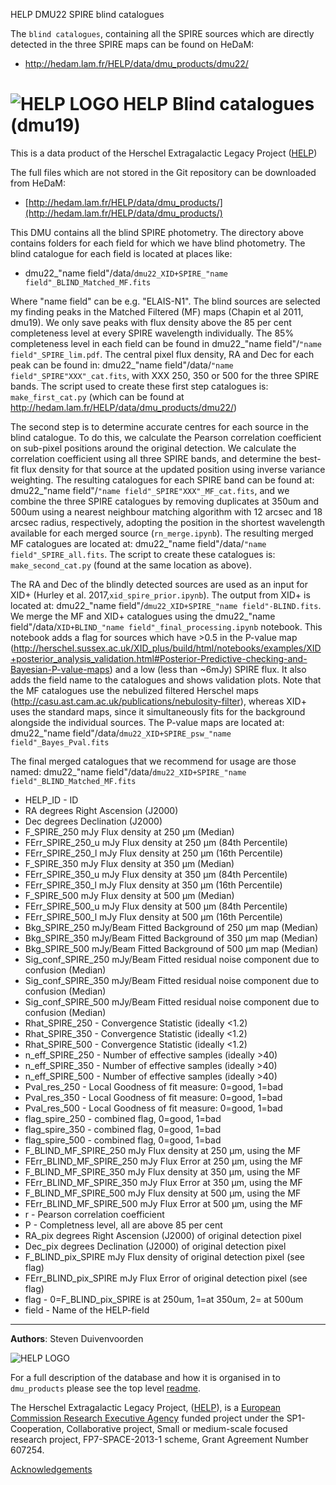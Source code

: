 HELP DMU22 SPIRE blind catalogues

The `blind catalogues`, containing all the SPIRE sources which are directly detected in the three SPIRE maps can be found on HeDaM:

- http://hedam.lam.fr/HELP/data/dmu_products/dmu22/
# ![HELP LOGO](https://avatars1.githubusercontent.com/u/7880370?s=75&v=4) HELP Blind catalogues (dmu19)

This is a data product of the Herschel Extragalactic Legacy Project ([HELP](http://www.herschel.sussex.ac.uk))

The full files which are not stored in the Git repository can be downloaded from HeDaM:

- [http://hedam.lam.fr/HELP/data/dmu_products/](http://hedam.lam.fr/HELP/data/dmu_products/)

This DMU contains all the blind SPIRE photometry. The directory above contains folders for each field for which we have blind photometry. The blind catalogue for each field is located at places like:

- dmu22_"name field"/data/`dmu22_XID+SPIRE_"name field"_BLIND_Matched_MF.fits`

Where "name field" can be e.g. "ELAIS-N1". The blind sources are selected my finding peaks in the Matched Filtered (MF) maps (Chapin et al 2011, dmu19). We only save peaks with flux density above the 85 per cent completeness level at every SPIRE wavelength individually. The 85% completeness level in each field can be found in dmu22_"name field"/`"name field"_SPIRE_lim.pdf`. The central pixel flux density, RA and Dec for each peak can be found in: dmu22_"name field"/data/`"name field"_SPIRE"XXX"_cat.fits`, with XXX 250, 350 or 500 for the three SPIRE bands. The script used to create these first step catalogues is: `make_first_cat.py` (which can be found at http://hedam.lam.fr/HELP/data/dmu_products/dmu22/)

The second step is to determine accurate centres for each source in the blind catalogue. To do this, we calculate the Pearson correlation coefficient on sub-pixel positions around the original detection. We calculate the correlation coefficient using all three SPIRE bands, and determine the best-fit flux density for that source at the updated position using inverse variance weighting. The resulting catalogues for each SPIRE band can be found at: dmu22_"name field"/`"name field"_SPIRE"XXX"_MF_cat.fits`, and we combine the three SPIRE catalogues by removing duplicates at 350um and 500um using a nearest neighbour matching algorithm with 12 arcsec and 18 arcsec radius, respectively, adopting the position in the shortest wavelength available for each merged source (`rn_merge.ipynb`). The resulting merged MF catalogues are located at: dmu22_"name field"/data/`"name field"_SPIRE_all.fits`. The script to create these catalogues is: `make_second_cat.py` (found at the same location as above).

The RA and Dec of the blindly detected sources are used as an input for XID+ (Hurley et al. 2017,`xid_spire_prior.ipynb`). The output from XID+ is located at: dmu22_"name field"/`dmu22_XID+SPIRE_"name field"-BLIND.fits`. We merge the MF and XID+ catalogues using the dmu22_"name field"/data/`XID+BLIND_"name field"_final_processing.ipynb` notebook. This notebook adds a flag for sources which have >0.5 in the P-value map (http://herschel.sussex.ac.uk/XID_plus/build/html/notebooks/examples/XID+posterior_analysis_validation.html#Posterior-Predictive-checking-and-Bayesian-P-value-maps) and a low (less than ~6mJy) SPIRE flux. It also adds the field name to the catalogues and shows validation plots. Note that the MF catalogues use the nebulized filtered Herschel maps (http://casu.ast.cam.ac.uk/publications/nebulosity-filter), whereas XID+ uses the standard maps, since it simultaneously fits for the background alongside the individual sources. The P-value maps are located at: dmu22_"name field"/data/`dmu22_XID+SPIRE_psw_"name field"_Bayes_Pval.fits`

The final merged catalogues that we recommend for usage are those named: dmu22_"name field"/data/`dmu22_XID+SPIRE_"name field"_BLIND_Matched_MF.fits`

* HELP_ID                    	-  ID
* RA                   			degrees  Right Ascension (J2000)
* Dec                  			degrees  Declination (J2000)
* F_SPIRE_250              		mJy  Flux density at 250 µm (Median)
* FErr_SPIRE_250_u         		mJy  Flux density at 250 µm (84th Percentile)
* FErr_SPIRE_250_l         		mJy  Flux density at 250 µm (16th Percentile)
* F_SPIRE_350              		mJy  Flux density at 350 µm (Median)
* FErr_SPIRE_350_u         		mJy  Flux density at 350 µm (84th Percentile)
* FErr_SPIRE_350_l         		mJy  Flux density at 350 µm (16th Percentile)
* F_SPIRE_500              		mJy  Flux density at 500 µm (Median)
* FErr_SPIRE_500_u         		mJy  Flux density at 500 µm (84th Percentile)
* FErr_SPIRE_500_l         		mJy  Flux density at 500 µm (16th Percentile)
* Bkg_SPIRE_250       			mJy/Beam  Fitted Background of 250 µm map (Median)
* Bkg_SPIRE_350       			mJy/Beam  Fitted Background of 350 µm map (Median)
* Bkg_SPIRE_500       			mJy/Beam  Fitted Background of 500 µm map (Median)
* Sig_conf_SPIRE_250  			mJy/Beam  Fitted residual noise component due to confusion (Median)
* Sig_conf_SPIRE_350  			mJy/Beam  Fitted residual noise component due to confusion (Median)
* Sig_conf_SPIRE_500  			mJy/Beam  Fitted residual noise component due to confusion (Median)
* Rhat_SPIRE_250             	-  Convergence Statistic (ideally <1.2)
* Rhat_SPIRE_350             	-  Convergence Statistic (ideally <1.2)
* Rhat_SPIRE_500             	-  Convergence Statistic (ideally <1.2)
* n_eff_SPIRE_250            	-  Number of effective samples (ideally >40)
* n_eff_SPIRE_350            	-  Number of effective samples (ideally >40)
* n_eff_SPIRE_500            	-  Number of effective samples (ideally >40)
* Pval_res_250		     		-	Local Goodness of fit measure: 0=good, 1=bad
* Pval_res_350		     		-	Local Goodness of fit measure: 0=good, 1=bad
* Pval_res_500		     		-	Local Goodness of fit measure: 0=good, 1=bad
* flag_spire_250         		-  combined flag, 0=good, 1=bad
* flag_spire_350         		-  combined flag, 0=good, 1=bad
* flag_spire_500         		-  combined flag, 0=good, 1=bad
* F_BLIND_MF_SPIRE_250 			mJy	 Flux density at 250 µm, using the MF	
* FErr_BLIND_MF_SPIRE_250		mJy  Flux Error at 250 µm, using the MF	
* F_BLIND_MF_SPIRE_350  		mJy  Flux density at 350 µm, using the MF	
* FErr_BLIND_MF_SPIRE_350 		mJy  Flux Error at 350 µm, using the MF	
* F_BLIND_MF_SPIRE_500 			mJy  Flux density at 500 µm, using the MF	
* FErr_BLIND_MF_SPIRE_500 		mJy  Flux Error at 500 µm, using the MF	
* r 							-  Pearson correlation coefficient
* P 							-  Completness level, all are above 85 per cent
* RA_pix 						degrees  Right Ascension (J2000) of original detection pixel
* Dec_pix 						degrees  Declination (J2000) of original detection pixel
* F_BLIND_pix_SPIRE 			mJy  Flux density of original detection pixel (see flag)
* FErr_BLIND_pix_SPIRE 			mJy  Flux Error of original detection pixel (see flag)
* flag 							- 0=F_BLIND_pix_SPIRE is at 250um, 1=at 350um, 2= at 500um
* field 						- Name of the HELP-field

-------------------------------------------------------------------------------


**Authors**: Steven Duivenvoorden

 ![HELP LOGO](https://avatars1.githubusercontent.com/u/7880370?s=75&v=4)
 
For a full description of the database and how it is organised in to `dmu_products` please see the top level [readme](../readme.md).
 
The Herschel Extragalactic Legacy Project, ([HELP](http://herschel.sussex.ac.uk/)), is a [European Commission Research Executive Agency](https://ec.europa.eu/info/departments/research-executive-agency_en)
funded project under the SP1-Cooperation, Collaborative project, Small or medium-scale focused research project, FP7-SPACE-2013-1 scheme, Grant Agreement
Number 607254.

[Acknowledgements](http://herschel.sussex.ac.uk/acknowledgements)
